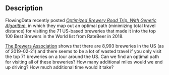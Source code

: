 ## Description

FlowingData recently posted [*Optimized Brewery Road Trip, With Genetic Algorithm*][1], in which they map out an optimal path (minimizing total travel distance) for visiting the 71 US-based breweries that made it into the top 100 Best Brewers in the World list from RateBeer in 2018.

[The Brewers Association][2] shows that there are 8,993 breweries in the US (as of 2019-02-21) and there seems to be a lot of wasted travel if you only visit the top 71 breweries on a tour around the US. Can we find an optimal path for visiting all of these breweries? How many additional miles would we end up driving? How much additional time would it take?

[1]: https://flowingdata.com/2019/02/08/optimized-brewery-road-trip-with-genetic-algorithm/
[2]: https://www.brewersassociation.org/directories/breweries/

